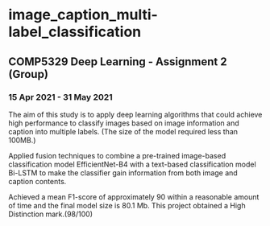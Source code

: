# image_caption_multi-label_classification

## COMP5329 Deep Learning - Assignment 2 (Group)
### 15 Apr 2021 - 31 May 2021


The aim of this study is to apply deep learning algorithms that could achieve high performance to classify images based on image information and caption into multiple labels. (The size of the model required less than 100MB.)


Applied fusion techniques to combine a pre-trained image-based classification model EfficientNet-B4 with a text-based classification model Bi-LSTM to make the classifier gain information from both image and caption contents.

Achieved a mean F1-score of approximately 90 within a reasonable amount of time and the final model size is 80.1 Mb. This project obtained a High Distinction mark.(98/100)
